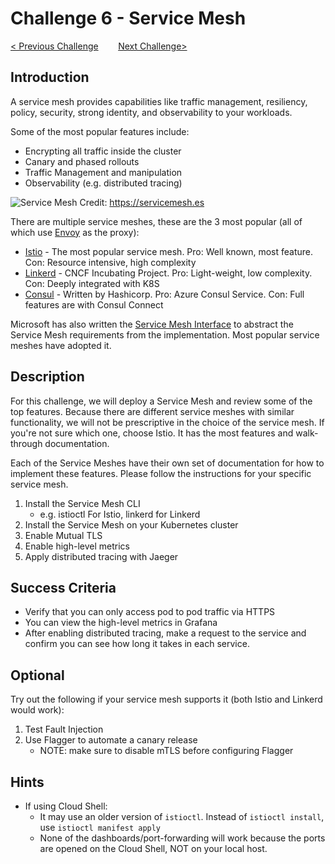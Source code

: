 # Challenge 6 - Service Mesh

[< Previous Challenge](./05-gitops.md)&nbsp;&nbsp;&nbsp;&nbsp;&nbsp;&nbsp;&nbsp;&nbsp;[Next Challenge>](./07-data-volumes.md)

## Introduction

A service mesh provides capabilities like traffic management, resiliency, policy, security, strong identity, and observability to your workloads.

Some of the most popular features include:
* Encrypting all traffic inside the cluster
* Canary and phased rollouts
* Traffic Management and manipulation
* Observability (e.g. distributed tracing)

![Service Mesh](img/servicemesh.png)
Credit: <https://servicemesh.es>

There are multiple service meshes, these are the 3 most popular (all of which use [Envoy](https://www.envoyproxy.io/) as the proxy):
* [Istio](https://istio.io) - The most popular service mesh.  Pro:  Well known, most feature.  Con: Resource intensive, high complexity
* [Linkerd](https://linkerd.io/) - CNCF Incubating Project.  Pro: Light-weight, low complexity.  Con: Deeply integrated with K8S
* [Consul](https://www.hashicorp.com/products/consul/) - Written by Hashicorp.  Pro: Azure Consul Service.  Con: Full features are with Consul Connect

Microsoft has also written the [Service Mesh Interface](https://smi-spec.io/) to abstract the Service Mesh requirements from the implementation.  Most popular service meshes have adopted it.

## Description

For this challenge, we will deploy a Service Mesh and review some of the top features. Because there are different service meshes with similar functionality, we will not be prescriptive in the choice of the service mesh. If you're not sure which one, choose Istio. It has the most features and walk-through documentation.

Each of the Service Meshes have their own set of documentation for how to implement these features. Please follow the instructions for your specific service mesh.

1. Install the Service Mesh CLI
    - e.g. istioctl For Istio, linkerd for Linkerd
1. Install the Service Mesh on your Kubernetes cluster
1. Enable Mutual TLS
1. Enable high-level metrics
1. Apply distributed tracing with Jaeger

## Success Criteria

- Verify that you can only access pod to pod traffic via HTTPS
- You can view the high-level metrics in Grafana
- After enabling distributed tracing, make a request to the service and confirm you can see how long it takes in each service.

## Optional

Try out the following if your service mesh supports it (both Istio and Linkerd would work):

1. Test Fault Injection
1. Use Flagger to automate a canary release
    - NOTE: make sure to disable mTLS before configuring Flagger

## Hints

- If using Cloud Shell:
    - It may use an older version of `istioctl`.  Instead of `istioctl install`, use `istioctl manifest apply`
    - None of the dashboards/port-forwarding will work because the ports are opened on the Cloud Shell, NOT on your local host.
